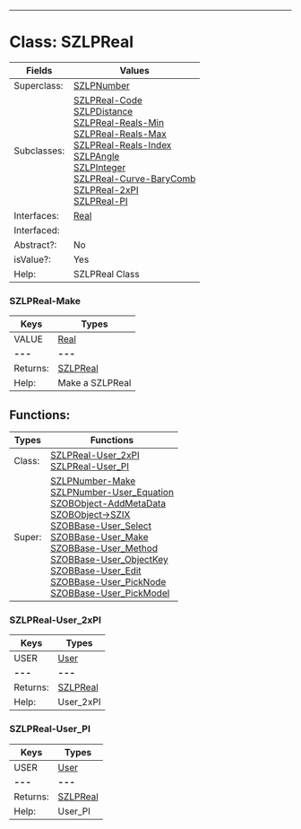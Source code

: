 ---------

# Class:	SZLPReal

| Fields | Values |
| --------- | --------- |
| Superclass: | [SZLPNumber](SZLPNumber.html) |
| Subclasses: | [SZLPReal-Code](SZLPReal-Code.html) <br> [SZLPDistance](SZLPDistance.html) <br> [SZLPReal-Reals-Min](SZLPReal-Reals-Min.html) <br> [SZLPReal-Reals-Max](SZLPReal-Reals-Max.html) <br> [SZLPReal-Reals-Index](SZLPReal-Reals-Index.html) <br> [SZLPAngle](SZLPAngle.html) <br> [SZLPInteger](SZLPInteger.html) <br> [SZLPReal-Curve-BaryComb](SZLPReal-Curve-BaryComb.html) <br> [SZLPReal-2xPI](SZLPReal-2xPI.html) <br> [SZLPReal-PI](SZLPReal-PI.html) |
| Interfaces: | [Real](Real.html) |
| Interfaced: |  |
| Abstract?: | No |
| isValue?: | Yes |
| Help: | SZLPReal Class |

### SZLPReal-Make

| Keys | Types |
| --------- | --------- |
| VALUE | [Real](Real.html) |
| **---** | **---** |
| Returns: | [SZLPReal](SZLPReal.html) |
| Help: | Make a SZLPReal |


## Functions:

| Types | Functions |
| --------- | --------- |
| Class: | [SZLPReal-User_2xPI](#SZLPReal-User_2xPI) <br> [SZLPReal-User_PI](#SZLPReal-User_PI) |
| Super: | [SZLPNumber-Make](SZLPNumber.html) <br> [SZLPNumber-User_Equation](SZLPNumber.html) <br> [SZOBObject-AddMetaData](SZOBObject.html) <br> [SZOBObject->SZIX](SZOBObject.html) <br> [SZOBBase-User_Select](SZOBBase.html) <br> [SZOBBase-User_Make](SZOBBase.html) <br> [SZOBBase-User_Method](SZOBBase.html) <br> [SZOBBase-User_ObjectKey](SZOBBase.html) <br> [SZOBBase-User_Edit](SZOBBase.html) <br> [SZOBBase-User_PickNode](SZOBBase.html) <br> [SZOBBase-User_PickModel](SZOBBase.html) |


### SZLPReal-User_2xPI

| Keys | Types |
| --------- | --------- |
| USER | [User](User.html) |
| **---** | **---** |
| Returns: | [SZLPReal](SZLPReal.html) |
| Help: | User_2xPI |

### SZLPReal-User_PI

| Keys | Types |
| --------- | --------- |
| USER | [User](User.html) |
| **---** | **---** |
| Returns: | [SZLPReal](SZLPReal.html) |
| Help: | User_PI |

